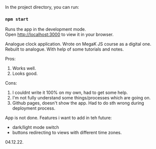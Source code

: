 In the project directory, you can run:
### `npm start`

Runs the app in the development mode.\
Open [http://localhost:3000](http://localhost:3000) to view it in your browser.

Analogue clock application. Wrote on MegaK JS course as a digital one. Rebuilt to analogue.
With help of some tutorials and notes. 

Pros:
  1. Works well.
  2. Looks good.
  
Cons:
  1. I couldnt write it 100% on my own, had to get some help.
  2. I'm not fully understand some things/processes which are going on. 
  3. Github pages, doesn't show the app. Had to do sth wrong during deployment process.
  
 App is not done. Features i want to add in teh future:
  * dark/light mode switch
  * buttons redirecting to views with different time zones.
  
  04.12.22.
  
